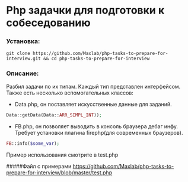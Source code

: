 # Php задачки для подготовки к собеседованию

### Установка:
```
git clone https://github.com/Maxlab/php-tasks-to-prepare-for-interview.git && cd php-tasks-to-prepare-for-interview
```


### Описание:
Разбил задачи по их типам. Каждый тип представлен интерфейсом.
Также есть несколько вспомогательных классов:
 - Data.php, он поставляет искусственные данные для заданий.

 ```php
 Data::getData(Data::ARR_SIMPL_INT));
 ```
 - FB.php, он позволяет выводить в консоль браузера дебаг инфу. Требует установки плагина firephp(для современных браузеров).

 ```php
 FB::info($some_var);
 ```

Пример использования смотрите в test.php

#####Файл с примерами https://github.com/Maxlab/php-tasks-to-prepare-for-interview/blob/master/test.php






